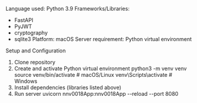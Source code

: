 Language used: Python 3.9
Frameworks/Libraries: 
- FastAPI
- PyJWT
- cryptography
- sqlite3
Platform: macOS
Server requirement: Python virtual environment

Setup and Configuration
1. Clone repository
2. Create and activate Python virtual environment
    python3 -m venv venv
    source venv/bin/activate   # macOS/Linux
    venv\Scripts\activate      # Windows
3. Install dependencies (libraries listed above)
4. Run server
    uvicorn nnv0018App:nnv0018App --reload --port 8080